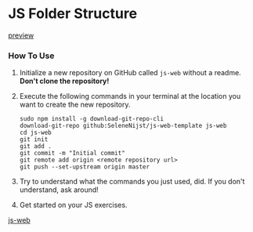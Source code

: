 # JS Folder Structure

[preview](https://selenenijst.github.io/js-web-template/)

### How To Use
1. Initialize a new repository on GitHub called `js-web` without a readme. **Don't clone the repository!**
1. Execute the following commands in your terminal at the location you want to create the new repository.

    ```Console
    sudo npm install -g download-git-repo-cli
    download-git-repo github:SeleneNijst/js-web-template js-web
    cd js-web
    git init
    git add .
    git commit -m "Initial commit"
    git remote add origin <remote repository url>
    git push --set-upstream origin master
    ```
1. Try to understand what the commands you just used, did. If you don't understand, ask around!

1. Get started on your JS exercises.

[js-web]( https://deborahpizzichillo.github.io/js-web/)
